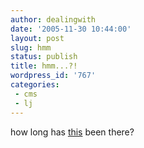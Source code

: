 ```yaml
---
author: dealingwith
date: '2005-11-30 10:44:00'
layout: post
slug: hmm
status: publish
title: hmm...?!
wordpress_id: '767'
categories:
 - cms
 - lj
---
```


how long has [this][1] been there?

   [1]: http://www.livejournal.com/portal/

